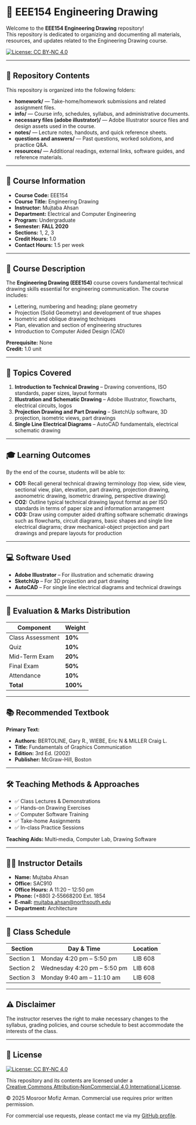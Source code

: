 # 📐 EEE154 Engineering Drawing

Welcome to the **EEE154 Engineering Drawing** repository!  
This repository is dedicated to organizing and documenting all materials, resources, and updates related to the Engineering Drawing course.  

[![License: CC BY‑NC 4.0](https://img.shields.io/badge/License‑CC%20BY‑NC%204.0-lightgrey.svg)](https://creativecommons.org/licenses/by-nc/4.0/)

---

## 📁 Repository Contents

This repository is organized into the following folders:

- **homework/** — Take-home/homework submissions and related assignment files.
- **info/** — Course info, schedules, syllabus, and administrative documents.
- **necessary files (adobe illustrator)/** — Adobe Illustrator source files and design assets used in the course.
- **notes/** — Lecture notes, handouts, and quick reference sheets.
- **questions and answers/** — Past questions, worked solutions, and practice Q&A.
- **resources/** — Additional readings, external links, software guides, and reference materials.

---

## 📌 Course Information

- **Course Code:** EEE154  
- **Course Title:** Engineering Drawing  
- **Instructor:** Mujtaba Ahsan  
- **Department:** Electrical and Computer Engineering  
- **Program:** Undergraduate  
- **Semester:** **FALL 2020**  
- **Sections:** 1, 2, 3  
- **Credit Hours:** 1.0  
- **Contact Hours:** 1.5 per week  

---

## 🎯 Course Description

The **Engineering Drawing (EEE154)** course covers fundamental technical drawing skills essential for engineering communication. The course includes:

- Lettering, numbering and heading; plane geometry  
- Projection (Solid Geometry) and development of true shapes  
- Isometric and oblique drawing techniques  
- Plan, elevation and section of engineering structures  
- Introduction to Computer Aided Design (CAD)  

**Prerequisite:** None  
**Credit:** 1.0 unit

---

## 🧩 Topics Covered

1. **Introduction to Technical Drawing** – Drawing conventions, ISO standards, paper sizes, layout formats  
2. **Illustration and Schematic Drawing** – Adobe Illustrator, flowcharts, electrical circuits, logos  
3. **Projection Drawing and Part Drawing** – SketchUp software, 3D projection, isometric views, part drawings  
4. **Single Line Electrical Diagrams** – AutoCAD fundamentals, electrical schematic drawing  

---

## 🎓 Learning Outcomes

By the end of the course, students will be able to:

- **CO1:** Recall general technical drawing terminology (top view, side view, sectional view, plan, elevation, part drawing, projection drawing, axonometric drawing, isometric drawing, perspective drawing)  
- **CO2:** Outline typical technical drawing layout format as per ISO standards in terms of paper size and information arrangement  
- **CO3:** Draw using computer aided drafting software schematic drawings such as flowcharts, circuit diagrams, basic shapes and single line electrical diagrams; draw mechanical-object projection and part drawings and prepare layouts for production

---

## 💻 Software Used

- **Adobe Illustrator** – For illustration and schematic drawing  
- **SketchUp** – For 3D projection and part drawing  
- **AutoCAD** – For single line electrical diagrams and technical drawings  

---

## 📝 Evaluation & Marks Distribution

| Component           | Weight |
|---------------------|--------|
| Class Assessment    | **10%** |
| Quiz                | **10%** |
| Mid-Term Exam       | **20%** |
| Final Exam          | **50%** |
| Attendance          | **10%** |
| **Total**           | **100%** |

---

## 📚 Recommended Textbook

**Primary Text:**
- **Authors:** BERTOLINE, Gary R., WIEBE, Eric N & MILLER Craig L.  
- **Title:** Fundamentals of Graphics Communication  
- **Edition:** 3rd Ed. (2002)  
- **Publisher:** McGraw-Hill, Boston  

---

## 🛠 Teaching Methods & Approaches

- ✅ Class Lectures & Demonstrations  
- ✅ Hands-on Drawing Exercises  
- ✅ Computer Software Training  
- ✅ Take-home Assignments  
- ✅ In-class Practice Sessions  

**Teaching Aids:** Multi‑media, Computer Lab, Drawing Software

---

## 👨‍🏫 Instructor Details

- **Name:** Mujtaba Ahsan  
- **Office:** SAC910  
- **Office Hours:** A 11:20 – 12:50 pm  
- **Phone:** (+880) 2‑55668200 Ext. 1854  
- **E‑mail:** mujtaba.ahsan@northsouth.edu  
- **Department:** Architecture

---

## 📅 Class Schedule

| Section | Day & Time | Location |
|---------|------------|----------|
| Section 1 | Monday 4:20 pm – 5:50 pm | LIB 608 |
| Section 2 | Wednesday 4:20 pm – 5:50 pm | LIB 608 |
| Section 3 | Monday 9:40 am – 11:10 am | LIB 608 |

---

## ⚠️ Disclaimer

The instructor reserves the right to make necessary changes to the syllabus, grading policies, and course schedule to best accommodate the interests of the class.

---

## 📜 License

[![License: CC BY‑NC 4.0](https://img.shields.io/badge/License‑CC%20BY‑NC%204.0-lightgrey.svg)](https://creativecommons.org/licenses/by-nc/4.0/)

This repository and its contents are licensed under a  
[Creative Commons Attribution‑NonCommercial 4.0 International License](https://creativecommons.org/licenses/by-nc/4.0/).

© 2025 Mosroor Mofiz Arman. Commercial use requires prior written permission.  

For commercial use requests, please contact me via my [GitHub profile](https://github.com/mosroormofizarman).
```
